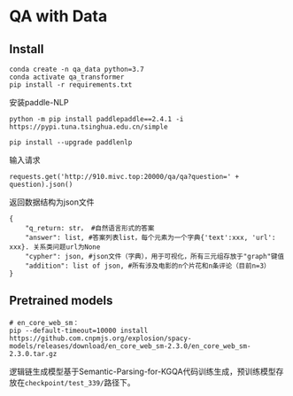 #   QA with Data

## Install
```
conda create -n qa_data python=3.7
conda activate qa_transformer
pip install -r requirements.txt
```

安装paddle-NLP

```
python -m pip install paddlepaddle==2.4.1 -i https://pypi.tuna.tsinghua.edu.cn/simple

pip install --upgrade paddlenlp
```

输入请求
```
requests.get('http://910.mivc.top:20000/qa/qa?question=' + question).json()
```
返回数据结构为json文件
```
{
    "q_return: str， #自然语言形式的答案
    "answer": list, #答案列表list，每个元素为一个字典{'text':xxx, 'url': xxx}. 关系类问题url为None
    "cypher": json, #json文件（字典），用于可视化，所有三元组存放于"graph"键值
    "addition": list of json, #所有涉及电影的n个片花和n条评论（目前n=3）
}
```

## Pretrained models
```shell
# en_core_web_sm：
pip --default-timeout=10000 install https://github.com.cnpmjs.org/explosion/spacy-models/releases/download/en_core_web_sm-2.3.0/en_core_web_sm-2.3.0.tar.gz
```

逻辑链生成模型基于Semantic-Parsing-for-KGQA代码训练生成，预训练模型存放在`checkpoint/test_339/`路径下。

